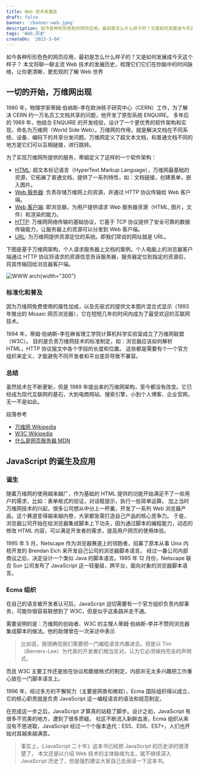 ```yaml
---
title: Web 技术发展史
draft: false
banner: '/banner-web.jpeg'
description: 如今各种形形色色的网页应用，最初是怎么什么样子的？又是如何发展成今天这个样子？本文将聊一聊主流 Web 技术的发展历史，梳理它们它们在你脑中的时间脉络，让你更清晰，更宏观的了解 Web 世界
tags: 'Web,历史'
createOn: '2023-3-04'
---
```


如今各种形形色色的网页应用，最初是怎么什么样子的？又是如何发展成今天这个样子？
本文将聊一聊主流 Web 技术的发展历史，梳理它们它们在你脑中的时间脉络，让你更清晰，更宏观的了解 Web 世界

## 一切的开始，万维网出现

1980 年，物理学家蒂姆·伯纳斯-李在欧洲核子研究中心（CERN）工作，为了解决 CERN 约一万名员工文档共享的问题，他开发了原型系统 ENQUIRE。
多年后的 1989 年，他结合 ENQUIRE 的开发经验，设计了一个更优秀的软件架构和实现，命名为万维网（World Side Web）。万维网的作用，就是解决文档在不同系统、设备、编码下的共享分发问题。万维网定义了超文本文档，和普通文档不同的地方是它们可以互相链接，进行跳转。

为了实现万维网所提供的服务，蒂姆定义了这样的一个软件架构：

- [HTML](https://zh.wikipedia.org/zh-hans/HTML): 超文本标记语言（HyperText Markup Language），万维网最基础的资源，它拓展了普通文档，提供了一系列特性，如：文档链接，创建表单，嵌入图片。
- [Web 服务器](https://developer.mozilla.org/zh-CN/docs/Learn/Common_questions/Web_mechanics/What_is_a_web_server):
  负责存储万维网上的资源，并通过 HTTP 协议传输给 Web 客户端。
- [Web 客户端](https://zh.wikipedia.org/wiki/网页浏览器):
  即浏览器，为用户提供请求 Web 服务器资源（HTML, 图片，文件）和渲染的能力。
- [HTTP](https://zh.wikipedia.org/zh-hans/HTTP):
  万维网网络传输的基础协议，它基于 TCP 协议提供了安全可靠的数据传输能力，让服务器上的资源可以分发到 Web 客户端。
- [URL](https://zh.wikipedia.org/zh-hans/URL):
  为万维网提供资源定位的系统。即我们常说的网址就是 URL。

下图是基于万维网架构，个人请求服务器上文档的案例。个人电脑上的浏览器客户端通过 HTTP 协议将请求的资源信息告诉服务器，服务器定位到指定的资源后，将其传输回给浏览器客户端。

![WWW arch](/www-arch.png){width="300"}

### 标准化和普及

因为万维网免费使用的属性加成，以及先驱式的提供文本图片混合式显示（1993 年推出的 Mosaic 网页浏览器），它在短短几年的时间内成为了最受欢迎的互联网技术。

1994 年，蒂姆·伯纳斯-李在麻省理工学院计算机科学实验室成立了万维网联盟（W3C）。
目的是负责万维网技术的标准制定，如：浏览器应该如何解析 HTML，HTTP 协议报文中各个字段的长度和位置。
这些都是需要有个一个官方组织来定义，才能避免不同开发者和平台差异导致不兼容。

### 总结
虽然技术在不断更新，但是 1989 年提出来的万维网架构，至今都没有改变。它已经成为现代互联网的基石，大到电商网站、搜索引擎，小到个人博客、企业官网，无一不是如此。

段落参考

- [万维网 Wikipedia](https://zh.wikipedia.org/wiki/%E4%B8%87%E7%BB%B4%E7%BD%91)
- [W3C Wikipedia](https://zh.wikipedia.org/wiki/W3C)
- [什么是网页服务器 MDN](https://developer.mozilla.org/zh-CN/docs/Learn/Common_questions/Web_mechanics/What_is_a_web_server)


## JavaScript 的诞生及应用

### 诞生

随着万维网的使用越来越广，作为基础的 HTML 提供的功能开始满足不了一些用户的需求，比如：表单格式的验证，对话框提示，执行一些简单运算。
加上当时万维网技术的兴起，很多公司想从中分上一杯羹，开发了一系列 Web 浏览器产品，这个赛道变得越来越内卷，大家都急需打造自己产品的核心竞争力。
于是，浏览器公司开始在给浏览器集成脚本上下功夫，因为通过脚本的编程能力，动态的修改 HTML 内容，可以满足开发者的需求，提高用户网页的使用体验。

1995 年 5 月，Netscape 作为浏览器赛道上的领跑者，招募了原本从事 Unix 内核开发的 Brendan Eich 来开发自己公司的浏览器脚本语言。
经过一番公司内部商议之后，决定设计一个类似 Java 的脚本语言。1995 年 12 月份，Netscape 联合 Sun 公司发布了 JavaScript 这一轻量级，跨平台，面向对象的浏览器脚本语言。

### Ecma 组织

在自己的语言被开发者认可后，JavaScript 迫切需要有一个官方组织负责内部事务，可能你很容易联想到了 W3C，但是似乎这条路并走不通。

需要说明的是：万维网的创始者、W3C 的主理人蒂姆·伯纳斯-李并不赞同浏览器集成脚本的做法。他的助理曾在一次采访中表示

> 比如说，我很确信我们需要把一门编程语言内置进去。但是以 Tim（Berners-Lee）为代表的开发者们相当反对，认为它必须保持完全的声明式。

而且 W3C 主要工作还是放在协议和数据格式的制定，内部并无太多兴趣把工作重心放在一门脚本语言上。

1996 年，经过多方的不懈努力（主要是网景和微软），Ecma 国际组织得以成立，它的核心职责就是负责 JavaScript 这一编程语言的语法和规范制定。

在完成这一步之后，JavaScript 才算真的站稳了脚步。设计之初，JavaScript 有很多不完美的地方，遭到了很多质疑。
社区不断流入新鲜血液，Ecma 组织从来没有不思进取，JavaScript 经过一个个版本迭代：ES5、ES6、ES7+，人们也开始对其越来越满意。

> 事实上，《JavaScript 二十年》这本书已经把 JavaScript 的历史讲的很清楚了，
> 本文还是以介绍 Web 技术的主体脉络为主，就不继续深入 JavaScript 历史了，但是强烈建议大家自己去阅读一下这本书。
